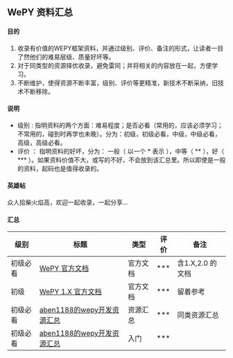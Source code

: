 ## WePY 资料汇总

 #### 目的
1. 收录有价值的WEPY框架资料，并通过级别、评价、备注的形式，让读者一目了然他们的难易层级、质量好坏等。
2. 对于同类型的资源择优收录，避免雷同；并将相关的内容放在一起，方便学习。
3. 不断维护，使得资源不断丰富，级别、评价等更精准，新技术不断采纳，旧技术不断移除。
 
 #### 说明
 - 级别 : 
 指明资料的两个方面：难易程度；是否必看（常用的，应该必须学习；不常用的，碰到时再学也未晚）。分为：初级，初级必看，中级，中级必看，高级，高级必看。
 - 评价 ：
 指明资料的好坏，分为： 一般（ 以一个 * 表示  ），中等（ ** ），好（ *** ）。如果资料价值不大，或写的不好，不会放到该汇总里。所以即使是一般的资料，起码也是值得收录的。
 
 #### 英雄帖
 众人拾柴火焰高，欢迎一起收录，一起分享...
 
 #### 汇总
 
 级别  | 标题    | 类型  | 评价 | 备注   
 ----- |--------| ------|-----|-------
初级必看 | [WePY 官方文档](https://wepyjs.github.io/wepy-docs/index.html) | 官方文档 | *** | 含1.X,2.0 的文档 
初级 | [WePY 1.X 官方文档](https://tencent.github.io/wepy/donate.html) | 官方文档 | *** | 留着参考
初级必看 | [aben1188的wepy开发资源汇总](https://github.com/aben1188/awesome-wepy) | 资源汇总 | *** | 同类资源汇总
初级必看 | [aben1188的wepy开发资源汇总](https://my.oschina.net/wangnian/blog/2245468) | 入门 | *** | 

